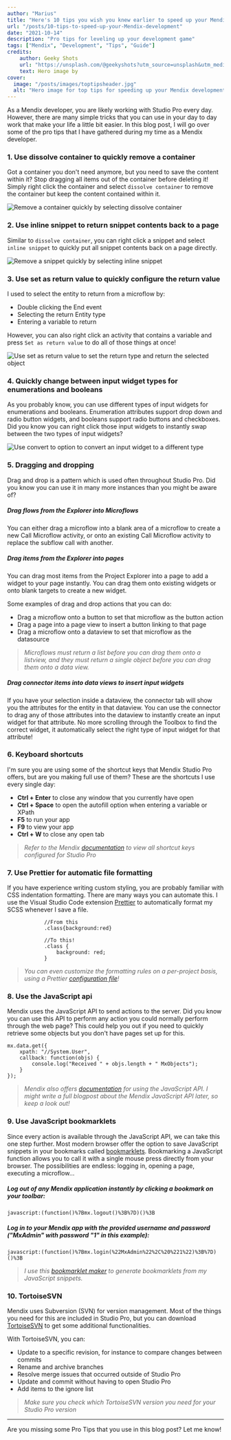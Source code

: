 ```yaml
---
author: "Marius"
title: "Here's 10 tips you wish you knew earlier to speed up your Mendix development"
url: "/posts/10-tips-to-speed-up-your-Mendix-development"
date: "2021-10-14"
description: "Pro tips for leveling up your development game"
tags: ["Mendix", "Development", "Tips", "Guide"]
credits: 
    author: Geeky Shots
    url: "https://unsplash.com/@geekyshots?utm_source=unsplash&utm_medium=referral&utm_content=creditCopyText"
    text: Hero image by
cover:
  image: "/posts/images/toptipsheader.jpg"
  alt: "Hero image for top tips for speeding up your Mendix development"
---
```


As a Mendix developer, you are likely working with Studio Pro every day. However, there are many simple tricks that you can use in your day to day work that make your life a little bit easier. In this blog post, I will go over some of the pro tips that I have gathered during my time as a Mendix developer.

### 1. Use dissolve container to quickly remove a container

Got a container you don't need anymore, but you need to save the content within it? Stop dragging all items out of the container before deleting it! Simply right click the container and select `dissolve container` to remove the container but keep the content contained within it.

![Remove a container quickly by selecting dissolve container](/posts/images/toptipsdissolvecontainer.png)

### 2. Use inline snippet to return snippet contents back to a page

Similar to `dissolve container`, you can right click a snippet and select `inline snippet` to quickly put all snippet contents back on a page directly.

![Remove a snippet quickly by selecting inline snippet](/posts/images/toptipsinlinesnippet.png)

### 3. Use set as return value to quickly configure the return value

I used to select the entity to return from a microflow by:
- Double clicking the End event
- Selecting the return Entity type
- Entering a variable to return

However, you can also right click an activity that contains a variable and press `Set as return value` to do all of those things at once!

![Use set as return value to set the return type and return the selected object](/posts/images/toptipsreturnvalue.png)

### 4. Quickly change between input widget types for enumerations and booleans

As you probably know, you can use different types of input widgets for enumerations and booleans. Enumeration attributes support drop down and radio button widgets, and booleans support radio buttons and checkboxes. Did you know you can right click those input widgets to instantly swap between the two types of input widgets?

![Use convert to option to convert an input widget to a different type](/posts/images/toptipschangewidgettype.png)

### 5. Dragging and dropping

Drag and drop is a pattern which is used often throughout Studio Pro. Did you know you can use it in many more instances than you might be aware of?

##### Drag flows from the Explorer into Microflows

You can either drag a microflow into a blank area of a microflow to create a new Call Microflow activity, or onto an existing Call Microflow activity to replace the subflow call with another.

##### Drag items from the Explorer into pages

You can drag most items from the Project Explorer into a page to add a widget to your page instantly. You can drag them onto existing widgets or onto blank targets to create a new widget.

Some examples of drag and drop actions that you can do:

- Drag a microflow onto a button to set that microflow as the button action
- Drag a page into a page view to insert a button linking to that page
- Drag a microflow onto a dataview to set that microflow as the datasource

> _Microflows must return a list before you can drag them onto a listview, and they must return a single object before you can drag them onto a data view._

##### Drag connector items into data views to insert input widgets

If you have your selection inside a dataview, the connector tab will show you the attributes for the entity in that dataview. You can use the connector to drag any of those attributes into the dataview to instantly create an input widget for that attribute. No more scrolling through the Toolbox to find the correct widget, it automatically select the right type of input widget for that attribute!

### 6. Keyboard shortcuts

I'm sure you are using some of the shortcut keys that Mendix Studio Pro offers, but are you making full use of them? These are the shortcuts I use every single day:

- **Ctrl + Enter** to close any window that you currently have open
- **Ctrl + Space** to open the autofill option when entering a variable or XPath
- **F5** to run your app
- **F9** to view your app
- **Ctrl + W** to close any open tab

> _Refer to the Mendix [documentation](https://docs.mendix.com/refguide/studio-pro-overview#7-shortcut-keys) to view all shortcut keys configured for Studio Pro_

### 7. Use Prettier for automatic file formatting

If you have experience writing custom styling, you are probably familiar with CSS indentation formatting. There are many ways you can automate this. I use the Visual Studio Code extension [Prettier](https://marketplace.visualstudio.com/items?itemName=esbenp.prettier-vscode) to automatically format my SCSS whenever I save a file.

                //From this
                .class{background:red}

                //To this!
                .class {
                    background: red;
                }

> _You can even customize the formatting rules on a per-project basis, using a Prettier [configuration file](https://prettier.io/docs/en/configuration.html)!_

### 8. Use the JavaScript api

Mendix uses the JavaScript API to send actions to the server. Did you know you can use this API to perform any action you could normally perform through the web page?
This could help you out if you need to quickly retrieve some objects but you don't have pages set up for this.

```
mx.data.get({
    xpath: "//System.User",
    callback: function(objs) {
        console.log("Received " + objs.length + " MxObjects");
    }
});
```

> _Mendix also offers [documentation](https://apidocs.rnd.mendix.com/9/client/) for using the JavaScript API. I might write a full blogpost about the Mendix JavaScript API later, so keep a look out!_

### 9. Use JavaScript bookmarklets

Since every action is available through the JavaScript API, we can take this one step further. Most modern browser offer the option to save JavaScript snippets in your bookmarks called [bookmarklets](https://en.wikipedia.org/wiki/Bookmarklet).
Bookmarking a JavaScript function allows you to call it with a single mouse press directly from your browser. The possibilities are endless: logging in, opening a page, executing a microflow...

##### Log out of any Mendix application instantly by clicking a bookmark on your toolbar:

```
javascript:(function()%7Bmx.logout()%3B%7D)()%3B
```

##### Log in to your Mendix app with the provided username and password ("MxAdmin" with password "1" in this example):

```
javascript:(function()%7Bmx.login(%22MxAdmin%22%2C%20%221%22)%3B%7D)()%3B
```

> _I use this [bookmarklet maker](https://caiorss.github.io/bookmarklet-maker/) to generate bookmarklets from my JavaScript snippets._

### 10. TortoiseSVN

Mendix uses Subversion (SVN) for version management. Most of the things you need for this are included in Studio Pro, but you can download [TortoiseSVN](https://tortoisesvn.net/) to get some additional functionalities. 

With TortoiseSVN, you can:

- Update to a specific revision, for instance to compare changes between commits
- Rename and archive branches
- Resolve merge issues that occurred outside of Studio Pro
- Update and commit without having to open Studio Pro
- Add items to the ignore list

> _Make sure you check which TortoiseSVN version you need for your Studio Pro version_


---

Are you missing some Pro Tips that you use in this blog post? Let me know!